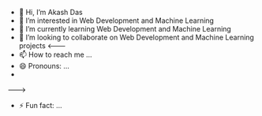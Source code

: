 - 👋 Hi, I’m Akash Das
- 👀 I’m interested in Web Development and Machine Learning
- 🌱 I’m currently learning Web Development and Machine Learning
- 💞️ I’m looking to collaborate on Web Development and Machine Learning projects
<---
- 📫 How to reach me ...
- 😄 Pronouns: ...
-
--->
- ⚡ Fun fact: ...

<!---
AkashDas253/AkashDas253 is a ✨ special ✨ repository because its `README.md` (this file) appears on your GitHub profile.
You can click the Preview link to take a look at your changes.
--->
